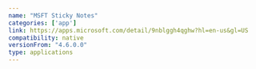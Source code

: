 ```yaml
---
name: "MSFT Sticky Notes"
categories: ['app']
link: https://apps.microsoft.com/detail/9nblggh4qghw?hl=en-us&gl=US
compatibility: native
versionFrom: "4.6.0.0"
type: applications
---
```



